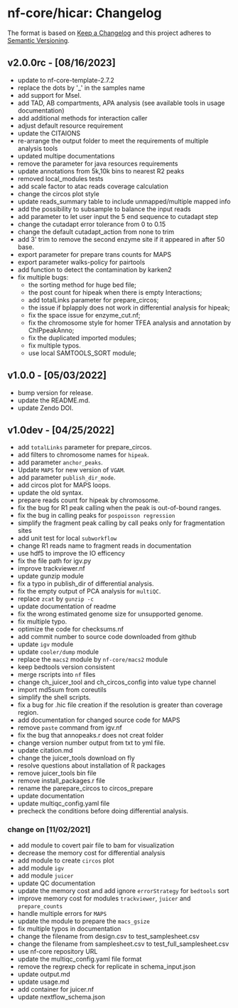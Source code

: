 # nf-core/hicar: Changelog

The format is based on [Keep a Changelog](https://keepachangelog.com/en/1.0.0/)
and this project adheres to [Semantic Versioning](https://semver.org/spec/v2.0.0.html).

## v2.0.0rc - [08/16/2023]

- update to nf-core-template-2.7.2
- replace the dots by '\_' in the samples name
- add support for MseI.
- add TAD, AB compartments, APA analysis (see available tools in usage documentation)
- add additional methods for interaction caller
- adjust default resource requirement
- update the CITAIONS
- re-arrange the output folder to meet the requirements of multiple analysis tools
- updated multipe documentations
- remove the parameter for java resources requirements
- update annotations from 5k,10k bins to nearest R2 peaks
- removed local_modules tests
- add scale factor to atac reads coverage calculation
- change the circos plot style
- update reads_summary table to include unmapped/multiple mapped info
- add the possibility to subsample to balance the input reads
- add parameter to let user input the 5 end sequence to cutadapt step
- change the cutadapt error tolerance from 0 to 0.15
- change the default cutadapt_action from none to trim
- add 3' trim to remove the second enzyme site if it appeared in after 50 base.
- export parameter for prepare trans counts for MAPS
- export parameter walks-policy for pairtools
- add function to detect the contamination by karken2
- fix multiple bugs:
  - the sorting method for huge bed file;
  - the post count for hipeak when there is empty Interactions;
  - add totalLinks parameter for prepare_circos;
  - the issue if bplapply does not work in differential analysis for hipeak;
  - fix the space issue for enzyme_cut.nf;
  - fix the chromosome style for homer TFEA analysis and annotation by ChIPpeakAnno;
  - fix the duplicated imported modules;
  - fix multiple typos.
  - use local SAMTOOLS_SORT module;

## v1.0.0 - [05/03/2022]

- bump version for release.
- update the README.md.
- update Zendo DOI.

## v1.0dev - [04/25/2022]

- add `totalLinks` parameter for prepare_circos.
- add filters to chromosome names for `hipeak`.
- add parameter `anchor_peaks`.
- Update `MAPS` for new version of `VGAM`.
- add parameter `publish_dir_mode`.
- add circos plot for MAPS loops.
- update the old syntax.
- prepare reads count for hipeak by chromosome.
- fix the bug for R1 peak calling when the peak is out-of-bound ranges.
- fix the bug in calling peaks for `pospoisson regression`
- simplify the fragment peak calling by call peaks only for fragmentation sites
- add unit test for local `subworkflow`
- change R1 reads name to fragment reads in documentation
- use hdf5 to improve the IO efficency
- fix the file path for igv.py
- improve trackviewer.nf
- update gunzip module
- fix a typo in publish_dir of differential analysis.
- fix the empty output of PCA analysis for `multiQC`.
- replace `zcat` by `gunzip -c`
- update documentation of readme
- fix the wrong estimated genome size for unsupported genome.
- fix multiple typo.
- optimize the code for checksums.nf
- add commit number to source code downloaded from github
- update `igv` module
- update `cooler/dump` module
- replace the `macs2` module by `nf-core/macs2` module
- keep bedtools version consistent
- merge rscripts into `nf` files
- change ch_juicer_tool and ch_circos_config into value type channel
- import md5sum from coreutils
- simplify the shell scripts.
- fix a bug for .hic file creation if the resolution is greater than coverage region.
- add documentation for changed source code for MAPS
- remove `paste` command from igv.nf
- fix the bug that annopeaks.r does not creat folder
- change version number output from txt to yml file.
- update citation.md
- change the juicer_tools download on fly
- resolve questions about installation of R packages
- remove juicer_tools bin file
- remove install_packages.r file
- rename the parepare_circos to circos_prepare
- update documentation
- update multiqc_config.yaml file
- precheck the conditions before doing differential analysis.

### change on [11/02/2021]

- add module to covert pair file to bam for visualization
- decrease the memory cost for differential analysis
- add module to create `circos` plot
- add module `igv`
- add module `juicer`
- update QC documentation
- update the memory cost and add ignore `errorStrategy` for `bedtools` sort
- improve memory cost for modules `trackviewer`, `juicer` and `prepare_counts`
- handle multiple errors for `MAPS`
- update the module to prepare the `macs_gsize`
- fix multiple typos in documentation
- change the filename from design.csv to test_samplesheet.csv
- change the filename from samplesheet.csv to test_full_samplesheet.csv
- use nf-core repository URL
- update the multiqc_config.yaml file format
- remove the regrexp check for replicate in schema_input.json
- update output.md
- update usage.md
- add container for juicer.nf
- update nextflow_schema.json
